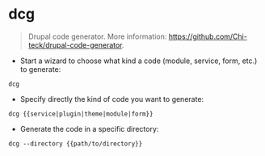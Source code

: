 # dcg

> Drupal code generator.
> More information: <https://github.com/Chi-teck/drupal-code-generator>.

- Start a wizard to choose what kind a code (module, service, form, etc.) to generate:

`dcg`

- Specify directly the kind of code you want to generate:

`dcg {{service|plugin|theme|module|form}}`

- Generate the code in a specific directory:

`dcg --directory {{path/to/directory}}`
